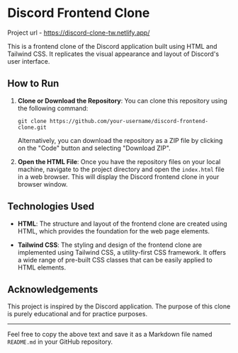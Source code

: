 # Discord Frontend Clone

Project url - https://discord-clone-tw.netlify.app/

This is a frontend clone of the Discord application built using HTML and Tailwind CSS. It replicates the visual appearance and layout of Discord's user interface.

## How to Run

1. **Clone or Download the Repository**: You can clone this repository using the following command:

   ```
   git clone https://github.com/your-username/discord-frontend-clone.git
   ```

   Alternatively, you can download the repository as a ZIP file by clicking on the "Code" button and selecting "Download ZIP".

2. **Open the HTML File**: Once you have the repository files on your local machine, navigate to the project directory and open the `index.html` file in a web browser. This will display the Discord frontend clone in your browser window.

## Technologies Used

- **HTML**: The structure and layout of the frontend clone are created using HTML, which provides the foundation for the web page elements.

- **Tailwind CSS**: The styling and design of the frontend clone are implemented using Tailwind CSS, a utility-first CSS framework. It offers a wide range of pre-built CSS classes that can be easily applied to HTML elements.

## Acknowledgements

This project is inspired by the Discord application. The purpose of this clone is purely educational and for practice purposes.

-------------------------------

Feel free to copy the above text and save it as a Markdown file named `README.md` in your GitHub repository.
